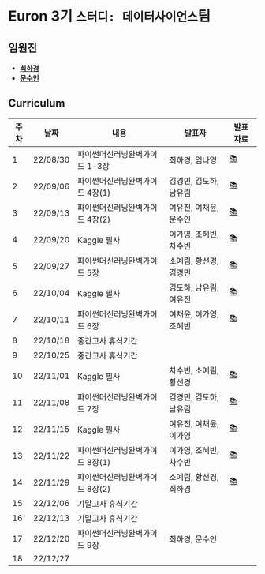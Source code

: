 # Euron 3기 ``스터디: 데이터사이언스``팀

## 임원진   
- **[최하경](https://github.com/FleurHwai)**
- **[문수인](https://github.com/m0oon0)**

## Curriculum

| 주차 | 날짜 | 내용 | 발표자 | 발표 자료|
|---|---|---|---|---|
|1|22/08/30|파이썬머신러닝완벽가이드 1-3장|최하경, 임나영| [📚](DS_week1.pdf)
|2|22/09/06|파이썬머신러닝완벽가이드 4장(1)|김경민, 김도하, 남유림| [📚](DS_week2.pdf)
|3|22/09/13|파이썬머신러닝완벽가이드 4장(2)|여유진, 여채윤, 문수인|[📚](DS_week3.pdf)
|4|22/09/20|Kaggle 필사|이가영, 조혜빈, 차수빈|[📚](DS_week4.pdf)
|5|22/09/27|파이썬머신러닝완벽가이드 5장|소예림, 황선경, 김경민|[📚](DS_week5.pdf)
|6|22/10/04|Kaggle 필사|김도하, 남유림, 여유진|[📚](DS_week6.pdf)
|7|22/10/11|파이썬머신러닝완벽가이드 6장|여채윤, 이가영, 조혜빈|[📚](DS_week7.pdf)
|8|22/10/18|중간고사 휴식기간
|9|22/10/25|중간고사 휴식기간
|10|22/11/01|Kaggle 필사|차수빈, 소예림, 황선경|[📚]()
|11|22/11/08|파이썬머신러닝완벽가이드 7장|김경민, 김도하, 남유림|[📚]()
|12|22/11/15|Kaggle 필사|여유진, 여채윤, 이가영|[📚]()
|13|22/11/22|파이썬머신러닝완벽가이드 8장(1)|이가영, 조혜빈, 차수빈|[📚]()
|14|22/11/29|파이썬머신러닝완벽가이드 8장(2)|소예림, 황선경, 최하경|[📚]()
|15|22/12/06|기말고사 휴식기간
|16|22/12/13|기말고사 휴식기간
|17|22/12/20|파이썬머신러닝완벽가이드 9장|최하경, 문수인|
|18|22/12/27|
